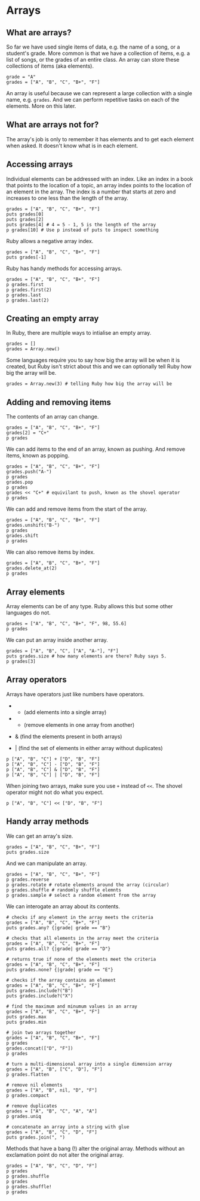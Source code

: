 # Arrays

## What are arrays?

So far we have used single items of data, e.g. the name of a song, or a student's grade. More common is that we have a collection of items, e.g. a list of songs, or the grades of an entire class. An array can store these collections of items (aka elements).

```
grade = "A"
grades = ["A", "B", "C", "B+", "F"]
```

An array is useful because we can represent a large collection with a single name, e.g. `grades`. And we can perform repetitive tasks on each of the elements. More on this later.

## What are arrays not for?

The array's job is only to remember it has elements and to get each element when asked. It doesn't know what is in each element.

## Accessing arrays

Individual elements can be addressed with an index. Like an index in a book that points to the location of a topic, an array index points to the location of an element in the array. The index is a number that starts at zero and increases to one less than the length of the array.

```
grades = ["A", "B", "C", "B+", "F"]
puts grades[0]
puts grades[2]
puts grades[4] # 4 = 5 - 1, 5 is the length of the array
p grades[10] # Use p instead of puts to inspect something
```

Ruby allows a negative array index.

```
grades = ["A", "B", "C", "B+", "F"]
puts grades[-1]
```

Ruby has handy methods for accessing arrays.

```
grades = ["A", "B", "C", "B+", "F"]
p grades.first
p grades.first(2)
p grades.last
p grades.last(2)
```

## Creating an empty array

In Ruby, there are multiple ways to intialise an empty array.

```
grades = []
grades = Array.new()
```

Some languages require you to say how big the array will be when it is created, but Ruby isn't strict about this and we can optionally tell Ruby how big the array will be.

```
grades = Array.new(3) # telling Ruby how big the array will be
```

## Adding and removing items

The contents of an array can change.

```
grades = ["A", "B", "C", "B+", "F"]
grades[2] = "C+"
p grades
```

We can add items to the end of an array, known as pushing. And remove items, known as popping.

```
grades = ["A", "B", "C", "B+", "F"]
grades.push("A-")
p grades
grades.pop
p grades
grades << "C+" # equivilant to push, knwon as the shovel operator
p grades
```

We can add and remove items from the start of the array.

```
grades = ["A", "B", "C", "B+", "F"]
grades.unshift("B-")
p grades
grades.shift
p grades
```

We can also remove items by index.

```
grades = ["A", "B", "C", "B+", "F"]
grades.delete_at(2)
p grades
```

## Array elements

Array elements can be of any type. Ruby allows this but some other languages do not.

```
grades = ["A", "B", "C", "B+", "F", 98, 55.6]
p grades
```

We can put an array inside another array.

```
grades = ["A", "B", "C", ["A", "A-"], "F"]
puts grades.size # how many elements are there? Ruby says 5.
p grades[3]
```

## Array operators

Arrays have operators just like numbers have operators.

* + (add elements into a single array)

* - (remove elements in one array from another)

* & (find the elements present in both arrays)

* | (find the set of elements in either array without duplicates)

```
p ["A", "B", "C"] + ["D", "B", "F"]
p ["A", "B", "C"] - ["D", "B", "F"]
p ["A", "B", "C"] & ["D", "B", "F"]
p ["A", "B", "C"] | ["D", "B", "F"]
```

When joining two arrays, make sure you use `+` instead of `<<`. The shovel operator might not do what you expect.

```
p ["A", "B", "C"] << ["D", "B", "F"]
```

## Handy array methods

We can get an array's size.

```
grades = ["A", "B", "C", "B+", "F"]
puts grades.size
```

And we can manipulate an array.

```
grades = ["A", "B", "C", "B+", "F"]
p grades.reverse
p grades.rotate # rotate elements around the array (circular)
p grades.shuffle # randomly shuffle elemnts
p grades.sample # select a random element from the array
```

We can interogate an array about its contents.

```
# checks if any element in the array meets the criteria
grades = ["A", "B", "C", "B+", "F"]
puts grades.any? {|grade| grade == "B"} 
```

```
# checks that all elements in the array meet the criteria
grades = ["A", "B", "C", "B+", "F"]
puts grades.all? {|grade| grade == "D"}
```

```
# returns true if none of the elements meet the criteria
grades = ["A", "B", "C", "B+", "F"]
puts grades.none? {|grade| grade == "E"}
```

```
# checks if the array contains an element
grades = ["A", "B", "C", "B+", "F"]
puts grades.include?("B")
puts grades.include?("X")
```

```
# find the maximum and minumum values in an array
grades = ["A", "B", "C", "B+", "F"]
puts grades.max
puts grades.min
```

```
# join two arrays together
grades = ["A", "B", "C", "B+", "F"]
p grades
grades.concat(["D", "F"])
p grades
```

```
# turn a multi-dimensional array into a single dimension array
grades = ["A", "B", ["C", "D"], "F"]
p grades.flatten
```

```
# remove nil elements
grades = ["A", "B", nil, "D", "F"]
p grades.compact
```

```
# remove duplicates
grades = ["A", "B", "C", "A", "A"]
p grades.uniq
```

```
# concatenate an array into a string with glue
grades = ["A", "B", "C", "D", "F"]
puts grades.join(", ")
```

Methods that have a bang (!) alter the original array. Methods without an exclamation point do not alter the original array.

```
grades = ["A", "B", "C", "D", "F"]
p grades
p grades.shuffle
p grades
p grades.shuffle!
p grades
```














